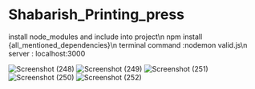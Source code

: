 # Shabarish_Printing_press

install node_modules and include into project\n
npm install {all_mentioned_dependencies}\n
terminal command :nodemon valid.js\n
server : localhost:3000

![Screenshot (248)](https://github.com/vamshi1812/Shabarish_Printing_press/assets/115687019/2ba5ccc2-462a-4c2e-ae89-f2d87e32371e)
![Screenshot (249)](https://github.com/vamshi1812/Shabarish_Printing_press/assets/115687019/049e16ba-3579-4ca6-91f0-9b880facb33d)
![Screenshot (251)](https://github.com/vamshi1812/Shabarish_Printing_press/assets/115687019/0e45173f-0834-49d9-9c70-3a6250c91d29)
![Screenshot (250)](https://github.com/vamshi1812/Shabarish_Printing_press/assets/115687019/3ccffbef-a85e-4c26-ad25-49f7cb5d36fb)
![Screenshot (252)](https://github.com/vamshi1812/Shabarish_Printing_press/assets/115687019/163d2dd1-6a9a-47a8-a34e-d6c3686461eb)
